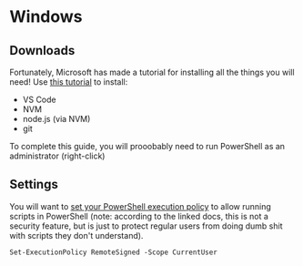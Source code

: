 # Windows

## Downloads

Fortunately, Microsoft has made a tutorial for installing all the things you
will need! Use [this tutorial](https://docs.microsoft.com/en-us/windows/dev-environment/javascript/nodejs-on-windows) to install:

- VS Code
- NVM
- node.js (via NVM)
- git

To complete this guide, you will prooobably need to run PowerShell as an administrator (right-click)

## Settings

You will want to
[set your PowerShell execution policy](https://docs.microsoft.com/en-us/powershell/module/microsoft.powershell.core/about/about_execution_policies?view=powershell-7.2)
to allow running scripts in PowerShell (note: according to the linked docs, this
is not a security feature, but is just to protect regular users from doing dumb
shit with scripts they don't understand).

```
Set-ExecutionPolicy RemoteSigned -Scope CurrentUser
```
